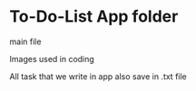 # To-Do-List App folder

 main file
 
 Images used in coding
 
 All task that we write in app also save in .txt file
